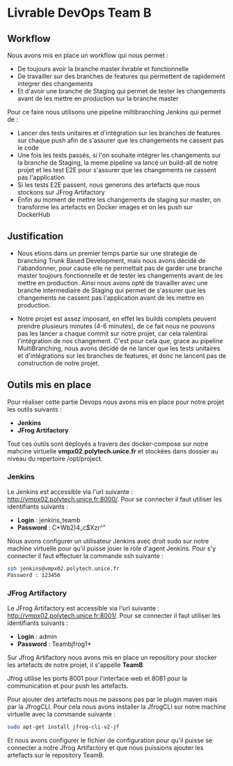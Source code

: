 # Livrable DevOps Team B

## Workflow

Nous avons mis en place un workflow qui nous permet :

- De toujours avoir la branche master livrable et fonctionnelle
- De travailler sur des branches de features qui permettent de rapidement integrer des changements
- Et d'avoir une branche de Staging qui permet de tester les changements avant de les mettre en production sur la branche master

Pour ce faire nous utilisons une pipeline miltibranching Jenkins qui permet de :

- Lancer des tests unitaires et d'intégration sur les branches de features sur chaque push afin de s'assurer que les changements ne cassent pas le code
- Une fois les tests passés, si l'on souhaite intégrer les changements sur la branche de Staging, la meme pipeline va lancé un build-all de notre projet et les test E2E pour s'assurer que les changements ne cassent pas l'application
- Si les tests E2E passent, nous generons des artefacts que nous stockons sur JFrog Artifactory
- Enfin au moment de mettre les changements de staging sur master, on transforme les artefacts en Docker images et on les push sur DockerHub

## Justification

- Nous etions dans un premier temps partie sur une strategie de branching Trunk Based Development, mais nous avons décidé de l'abandonner, pour cause elle ne permettait pas de garder une branche master toujours fonctionnelle et de tester les changements avant de les mettre en production. Ainsi nous avons opté de travailler avec une branche intermediaire de Staging qui permet de s'assurer que les changements ne cassent pas l'application avant de les mettre en production. 

- Notre projet est assez imposant, en effet les builds complets peuvent prendre plusieurs minutes (4-6 minutes), de ce fait nous ne pouvons pas les lancer a chaque commit sur notre projet, car cela ralentirai l'intégration de nos changement. C'est pour cela que, grace au pipeline MultiBranching, nous avons décidé de ne lancer que les tests unitaires et d'intégrations sur les branches de features, et donc ne lancent pas de construction de notre projet. 

## Outils mis en place

Pour réaliser cette partie Devops nous avons mis en place pour notre projet les outils suivants :

- **Jenkins**  
- **JFrog Artifactory**

Tout ces outils sont déployés a travers des docker-compose sur notre mahcine virtuelle **vmpx02.polytech.unice.fr** et stockées dans dossier au niveau du repertoire /opt/project.

### Jenkins

Le Jenkins est accessible via l'url suivante : http://vmpx02.polytech.unice.fr:8000/. Pour se connecter il faut utiliser les identifiants suivants : 
- **Login** : jenkins_teamb
- **Password** : C*Wb2)4_c$Xzr^"

Nous avons configurer un utilisateur Jenkins avec droit sudo sur notre machine virtuelle pour qu'il puisse jouer le role d'agent Jenkins. 
Pour s'y connecter il faut effectuer la commande ssh suivante : 
```bash
ssh jenkins@vmpx02.polytech.unice.fr
Password : 123456
```

### JFrog Artifactory

Le JFrog Artifactory est accessible via l'url suivante : http://vmpx02.polytech.unice.fr:8001/. Pour se connecter il faut utiliser les identifiants suivants :
- **Login** : admin
- **Password** : Teambjfrog1*

Sur Jfrog Artifactory nous avons mis en place un repository pour stocker les artefacts de notre projet, il s'appelle **TeamB**

Jfrog utilise les ports 8001 pour l'interface web et 8081 pour la communication et pour push les artefacts. 

Pour ajouter des artefacts nous ne passons pas par le plugin maven mais par la JfrogCLI. Pour cela nous avons installer la JfrogCLI sur notre machine virtuelle avec la commande suivante :
```bash
sudo apt-get install jfrog-cli-v2-jf
```
Et nous avons configurer le fichier de configuration pour qu'il puisse se connecter a notre Jfrog Artifactory et que nous puissions ajouter les artefacts sur le repository TeamB.